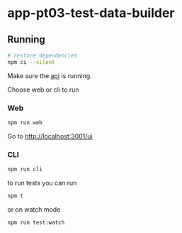 # app-pt03-test-data-builder

## Running


```sh
# restore dependencies
npm ci --silent
```

Make sure the [api](./../api/) is running.

Choose web or cli to run
### Web
```sh
npm run web
```
Go to [http://localhost:3001/ui](http://localhost:3001/ui)

### CLI
```sh
npm run cli
```

to run tests you can run

```sh
npm t
```

or on watch mode

```sh
npm run test:watch
```